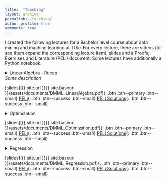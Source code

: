 ```yaml
---
title:  "Teaching"
layout: archive
permalink: /teaching/
author_profile: true
comments: true
---
```

I created the following lectures for a Bachelor level course about data mining and machine learning at TU/e. For every lecture, there are videos (to see them expand the corresponding lecture item), slides and a Proofs, Exercises and Literature (PELi) document. Some lectures have additionally a Python notebook.
<details>
  <summary>
    Linear Algebra - Recap <br>
    <i>Some description</i>
  </summary>
  <p>Part 1: Vectors and Matrices</p>
  <ul>
    <li>Vector spaces</li> 
    <li>The transposed of a matrix</li>
    <li>Symmetric and diagonal matrices</li>
  </ul>
  <a href="http://www.youtube.com/watch?feature=player_embedded&v=yIWNOktZ3kQ
" target="_blank"><img src="http://img.youtube.com/vi/yIWNOktZ3kQ/0.jpg" 
alt="Video 1" width="240" height="180" border="10" /></a>
  <p>Part 2: Matrix Multiplication</p>
  <ul>
        <li>The inner and outer product of vectors</li>
        <li>Matrix multiplication: inner and outer product-wise</li>
        <li>Identity matrix and inverse matrices</li>
        <li>Transposed of a matrix product</li>
  </ul>
<a href="http://www.youtube.com/watch?feature=player_embedded&v=z-Hc0vtgQog
" target="_blank"><img src="http://img.youtube.com/vi/z-Hc0vtgQog/0.jpg" 
alt="Video 2" width="240" height="180" border="10" /></a>
  <p>Part 3: Vector Norms</p>
  <ul>
        <li>The Euclidean norm and the inner product</li>
        <li>Orthogonal vectors</li>
        <li>Vector Lp-norms</li>
  </ul>
<a href="http://www.youtube.com/watch?feature=player_embedded&v=AeYInW-Z63w
" target="_blank"><img src="http://img.youtube.com/vi/AeYInW-Z63w/0.jpg" 
alt="Video 3" width="240" height="180" border="10" /></a>
  <p>Part 4: Matrix Norms</p>
  <ul>
        <li>Matrix Lp-norms and the operator norm</li>
        <li>Orthogonal matrices</li>
        <li>Orthogonal invariance of matrix norms</li>
        <li>The trace</li>
        <li>Binomial formulas for norms</li>
        <li>Singular Value Decomposition and invertibility of a matrix</li>
  </ul>
<a href="http://www.youtube.com/watch?feature=player_embedded&v=mupvSmwKnf4
" target="_blank"><img src="http://img.youtube.com/vi/mupvSmwKnf4/0.jpg" 
alt="Video 4" width="240" height="180" border="10" /></a>
</details>

[slides]({{ site.url }}{{ site.baseurl }}/assets/documents/DMML_LinearAlgebra.pdf){: .btn .btn--primary .btn--small} [PELi](/ZeroShades/assets/documents/DMML_LinearAlgebra_PELi.pdf){: .btn .btn--success .btn--small} [PELi Solutions](/ZeroShades/assets/documents/DMML_LinearAlgebra_PELi_S.pdf){: .btn .btn--success .btn--small}

<details>
  <summary>
    Optimization <br>
  </summary>
  <p>Part 1: FONC & SONC</p>
  <ul>
        <li>Unconstrained optimization objectives</li>
        <li>First Order Necessary Condition (FONC) for minimizers</li>
        <li>Second Order Necessary Condition (SONC) for minimizers</li>
        <li>Finding stationary points of smooth functions</li>
    </ul>
  <a href="http://www.youtube.com/watch?feature=player_embedded&v=xcriyhPfEro
" target="_blank"><img src="http://img.youtube.com/vi/xcriyhPfEro/0.jpg" 
alt="Video 1" width="240" height="180" border="10" /></a>
  <p>Part 2: Numerical Optimization</p>
  <ul>
        <li>Constrained optimization objectives</li>
        <li>Gradient Descent</li>
        <li>Coordinate Descent</li>
  </ul>
<a href="http://www.youtube.com/watch?feature=player_embedded&v=eqUoLPsrCaE
" target="_blank"><img src="http://img.youtube.com/vi/eqUoLPsrCaE/0.jpg" 
alt="Video 2" width="240" height="180" border="10" /></a>
  <p>Part 3: Convexity</p>
  <ul>
        <li>Convex sets</li>
        <li>Convex functions</li>
        <li>Convex optimization problems</li>
  </ul>
<a href="http://www.youtube.com/watch?feature=player_embedded&v=j_zM7845nus
" target="_blank"><img src="http://img.youtube.com/vi/j_zM7845nus/0.jpg" 
alt="Video 3" width="240" height="180" border="10" /></a>
  <p>Part 4: Computing Gradients</p>
  <ul>
        <li>Partial derivatives, the gradient and the Jacobian</li>
        <li>Linearity of gradients</li>
        <li>Chain rule</li>
  </ul>
<a href="http://www.youtube.com/watch?feature=player_embedded&v=6Y1DA7vJ8XA
" target="_blank"><img src="http://img.youtube.com/vi/6Y1DA7vJ8XA/0.jpg" 
alt="Video 4" width="240" height="180" border="10" /></a>
</details>

[slides]({{ site.url }}{{ site.baseurl }}/assets/documents/DMML_Optimization.pdf){: .btn .btn--primary .btn--small} [PELi](/ZeroShades/assets/documents/DMML_Optimization_PELi.pdf){: .btn .btn--success .btn--small} [PELi Solutions](/ZeroShades/assets/documents/DMML_Optimization_PELi_S.pdf){: .btn .btn--success .btn--small}

<details>
  <summary>
    Regression <br>
  </summary>
  <p>Part 1: The Regression Objective</p>
  <ul>
        <li>Formal regression task definition</li>
        <li>Affine regression functions</li>
        <li>Polynomial regression functions</li>
        <li>Radial Basis regression functions</li>
    </ul>
  <a href="http://www.youtube.com/watch?feature=player_embedded&v=mQ8x9D7uYsQ
" target="_blank"><img src="http://img.youtube.com/vi/mQ8x9D7uYsQ/0.jpg" 
alt="Video 1" width="240" height="180" border="10" /></a>
  <p>Part 2: Regression Optimization</p>
  <ul>
        <li>Residual Sum of Squares (RSS)</li>
        <li>Design matrix</li>
        <li>Solving the regression problem</li>
        <li>The set of global regression minimizers</li>
  </ul>
<a href="http://www.youtube.com/watch?feature=player_embedded&v=QAK1yRj8Tws
" target="_blank"><img src="http://img.youtube.com/vi/QAK1yRj8Tws/0.jpg" 
alt="Video 2" width="240" height="180" border="10" /></a>
  <p>Part 3: The Bias-Variance Tradeoff in Regression</p>
  <ul>
        <li>Evaluating the regression model</li>
        <li>The Mean Squared Error (MSE)</li>
        <li>Splitting in test- and training dataset</li>
        <li>The Expected Prediction Error (EPE)</li>
        <li>Bias, variance and noise of a regression model and the bias-variance tradeoff</li>
        <li>Cross-validation</li>
  </ul>
<a href="http://www.youtube.com/watch?feature=player_embedded&v=is-Ovf8irpk
" target="_blank"><img src="http://img.youtube.com/vi/is-Ovf8irpk/0.jpg" 
alt="Video 3" width="240" height="180" border="10" /></a>
</details>

[slides]({{ site.url }}{{ site.baseurl }}/assets/documents/DMML_Regression.pdf){: .btn .btn--primary .btn--small} [PELi](/ZeroShades/assets/documents/DMML_Regression_PELi.pdf){: .btn .btn--success .btn--small} [PELi Solutions](/ZeroShades/assets/documents/DMML_Regression_PELi_S.pdf){: .btn .btn--success .btn--small}

